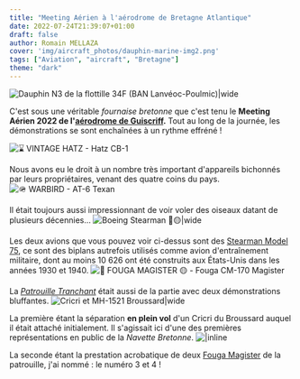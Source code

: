 ```yaml
---
title: "Meeting Aérien à l'aérodrome de Bretagne Atlantique"
date: 2022-07-24T21:39:07+01:00
draft: false
author: Romain MELLAZA
cover: 'img/aircraft_photos/dauphin-marine-img2.png'
tags: ["Aviation", "aircraft", "Bretagne"]
theme: "dark"
---
```


![Dauphin N3 de la flottille 34F (BAN Lanvéoc-Poulmic)|wide](https://romainmellaza.fr/img/aircraft_photos/dauphin-marine-img2.png)

C'est sous une véritable *fournaise bretonne* que c'est tenu le **Meeting Aérien 2022 de l'[aérodrome de Guiscriff](https://fr.wikipedia.org/wiki/A%C3%A9rodrome_de_Guiscriff_-_Sca%C3%ABr).** 
Tout au long de la journée, les démonstrations se sont enchaînées à un rythme effréné !

![⌛ VINTAGE HATZ - Hatz CB-1](https://i.ibb.co/98gKZr0/dooble-hatz.png)

Nous avons eu le droit à un nombre très important d'appareils bichonnés par leurs propriétaires, venant des quatre coins du pays.
![🪖 WARBIRD - AT-6 Texan](https://i.ibb.co/G06WFgW/at-6-texan.png)

Il était toujours aussi impressionnant de voir voler des oiseaux datant de plusieurs décennies...
![Boeing Stearman 🔵🟡|wide](https://i.ibb.co/qCw3DB5/stearman-img2.png)

Les deux avions que vous pouvez voir ci-dessus sont des [Stearman Model 75](https://fr.wikipedia.org/wiki/Boeing-Stearman_Model_75), ce sont des biplans autrefois utilisés comme avion d'entraînement militaire, dont au moins 10 626 ont été construits aux États-Unis dans les années 1930 et 1940.
![🔴 FOUGA MAGISTER 🟡 - Fouga CM-170 Magister](https://i.ibb.co/3WpYVHQ/fouga-img1.png)

La [*Patrouille Tranchant*](http://www.patrouille-tranchant.com/) était aussi de la partie avec deux démonstrations bluffantes.
![Cricri et MH-1521 Broussard|wide](https://i.ibb.co/CBV8chC/F-GDPX-Cricri-liftoff.png)

La première étant la séparation **en plein vol** d'un Cricri du Broussard auquel il était attaché initialement. Il s'agissait ici d'une des premières représentations en public de la *Navette Bretonne*.
![|inline](https://i.ibb.co/Hrq5h4g/dooble-fouga.png)

La seconde étant la prestation acrobatique de deux [Fouga Magister](https://fr.wikipedia.org/wiki/Fouga_CM-170_Magister) de la patrouille, j'ai nommé : le numéro 3 et 4 !